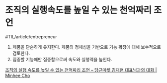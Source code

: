 # 조직의 실행속도를 높일 수 있는 천억짜리 조언
#TIL/article/entrepreneur

1. 제품을 단순하게 유지한다. 제품의 정체성을 기반으로 기능 확장에 대해 보수적으로 검토한다. 
2. 집중할 기능에만 집중함으로써 속도와 실행력을 높인다. 




[조직의 실행 속도를 높일 수 있는 천억짜리 조언 – 당근마켓 김재현 대표님과의 대화 | Minhee Cho](http://www.ingray.net/2019/12/17/a-billion-dollar-advice-to-speed-up-your-team/)